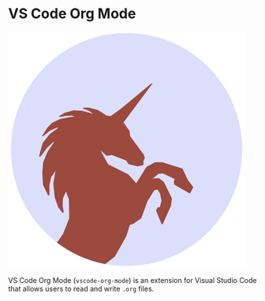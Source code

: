 # VS Code Org Mode

![unicorn logo](img/logo.png)

VS Code Org Mode (`vscode-org-mode`) is an extension for Visual Studio Code that allows users to read and write `.org` files.
